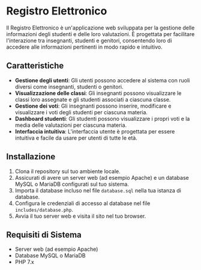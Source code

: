 # Registro Elettronico

Il Registro Elettronico è un'applicazione web sviluppata per la gestione delle informazioni degli studenti e delle loro valutazioni. È progettata per facilitare l'interazione tra insegnanti, studenti e genitori, consentendo loro di accedere alle informazioni pertinenti in modo rapido e intuitivo.

## Caratteristiche

- **Gestione degli utenti**: Gli utenti possono accedere al sistema con ruoli diversi come insegnanti, studenti o genitori.
- **Visualizzazione delle classi**: Gli insegnanti possono visualizzare le classi loro assegnate e gli studenti associati a ciascuna classe.
- **Gestione dei voti**: Gli insegnanti possono inserire, modificare e visualizzare i voti degli studenti per ciascuna materia.
- **Dashboard studenti**: Gli studenti possono visualizzare i propri voti e la media delle valutazioni per ciascuna materia.
- **Interfaccia intuitiva**: L'interfaccia utente è progettata per essere intuitiva e facile da usare per utenti di tutte le età.

## Installazione

1. Clona il repository sul tuo ambiente locale.
2. Assicurati di avere un server web (ad esempio Apache) e un database MySQL o MariaDB configurati sul tuo sistema.
3. Importa il database incluso nel file `database.sql` nella tua istanza di database.
4. Configura le credenziali di accesso al database nel file `includes/database.php`.
5. Avvia il tuo server web e visita il sito nel tuo browser.

## Requisiti di Sistema

- Server web (ad esempio Apache)
- Database MySQL o MariaDB
- PHP 7.x

